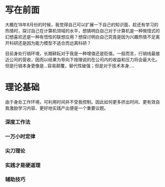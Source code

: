 # 写在前面
大概在18年8月份的时候，我觉得自己可以扩展一下自己的知识面，趁还有学习的热情时，探讨自己在计算机领域的水平，想搞明白自己对于计算机是一种惋惜式的幻想喜欢还是一种有悟性的联想应用？想探讨明白自己究竟是因为兴趣热情不足离开科研还是因为能力模型不适合而远离科研？

目前身处行销环境，长期耕耘对于我是一种增值还是贬值。一般而言，行销线最接近公司的营收，因而以结果为导向下按理说的在公司内的收益和压力将会最大化。但是行销本身更像是...容易颠覆，替代性破强；但是对于技术本身....

# 理论基础
由于身处工作环境，可利用时间并不受我控制。因此如何更多挤出时间、更有效自我激励学习内容、更好地实践产出便是一个重要议题。

### 深度工作法
### 一万小时定律
### 尖刀理论
### 实践才是硬道理
### 辅助技巧
